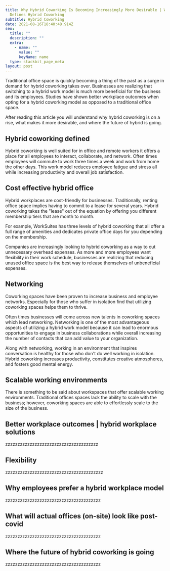 ```yaml
---
title: Why Hybrid Coworking Is Becoming Increasingly More Desirable | What
  Defines Hybrid Coworking
subtitle: Hybrid Coworking
date: 2021-08-16T18:40:48.914Z
seo:
  title: ""
  description: ""
  extra:
    - name: ""
      value: ""
      keyName: name
  type: stackbit_page_meta
layout: post
---
```

Traditional office space is quickly becoming a thing of the past as a surge in demand for hybrid coworking takes over. Businesses are realizing that switching to a hybrid work model is much more beneficial for the business and its employees. Studies have shown better workplace outcomes when opting for a hybrid coworking model as opposed to a traditional office space.

After reading this article you will understand why hybrid coworking is on a rise, what makes it more desirable, and where the future of hybrid is going.

## Hybrid coworking defined

Hybrid coworking is well suited for in office and remote workers it offers a place for all employees to interact, collaborate, and network. Often times employees will commute to work three times a week and work from home the other days. This work model reduces employee fatigue and stress all while increasing productivity and overall job satisfaction.

## Cost effective hybrid office

Hybrid workplaces are cost-friendly for businesses. Traditionally, renting office space implies having to commit to a lease for several years. Hybrid coworking takes the "lease" out of the equation by offering you different membership tiers that are month to month. 

For example, WorkSuites has three levels of hybrid coworking that all offer a full range of amenities and dedicates private office days for you depending on the membership. 

Companies are increasingly looking to hybrid coworking as a way to cut unnecessary overhead expenses. As more and more employees want flexibility in their work schedule, businesses are realizing that reducing unused office space is the best way to release themselves of unbeneficial expenses.

## Networking

Coworking spaces have been proven to increase business and employee networks. Especially for those who suffer in isolation find that utilizing coworking spaces helps them to thrive.

Often times businesses will come across new talents in coworking spaces which lead networking. Networking is one of the most advantageous aspects of utilizing a hybrid work model because it can lead to enormous opportunities to engage in business collaborations while overall increasing the number of contacts that can add value to your organization.

Along with networking, working in an environment that inspires conversation is healthy for those who don't do well working in isolation. Hybrid coworking increases productivity, constitutes creative atmospheres, and fosters good mental energy.

## Scalable working environments

There is something to be said about workspaces that offer scalable working environments. Traditional offices spaces lack the ability to scale with the business; however, coworking spaces are able to effortlessly scale to the size of the business.

## Better workplace outcomes | hybrid workplace solutions

zzzzzzzzzzzzzzzzzzzzzzzzzzzzzzzzzzzzzz

## Flexibility

zzzzzzzzzzzzzzzzzzzzzzzzzzzzzzzzzzzzzzzz

## Why employees prefer a hybrid workplace model

zzzzzzzzzzzzzzzzzzzzzzzzzzzzzzzzzzzzzzz

## What will actual offices (on-site) look like post-covid

zzzzzzzzzzzzzzzzzzzzzzzzzzzzzzzzzzzzzzz

## Where the future of hybrid coworking is going

zzzzzzzzzzzzzzzzzzzzzzzzzzzzzzzzzzzzzzz
